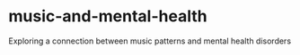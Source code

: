 # music-and-mental-health
Exploring a connection between music patterns and mental health disorders
